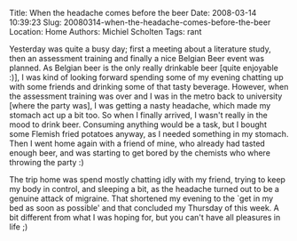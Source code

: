 Title: When the headache comes before the beer
Date: 2008-03-14 10:39:23
Slug: 20080314-when-the-headache-comes-before-the-beer
Location: Home
Authors: Michiel Scholten
Tags: rant

<p>Yesterday was quite a busy day; first a meeting about a literature study, then an assessment training and finally a nice Belgian Beer event was planned. As Belgian beer is the only really drinkable beer [quite enjoyable :)], I was kind of looking forward spending some of my evening chatting up with some friends and drinking some of that tasty beverage. However, when the assessment training was over and I was in the metro back to university [where the party was], I was getting a nasty headache, which made my stomach act up a bit too. So when I finally arrived, I wasn't really in the mood to drink beer. Consuming anything would be a task, but I bought some Flemish fried potatoes anyway, as I needed something in my stomach. Then I went home again with a friend of mine, who already had tasted enough beer, and was starting to get bored by the chemists who where throwing the party :)</p>

<p>The trip home was spend mostly chatting idly with my friend, trying to keep my body in control, and sleeping a bit, as the headache turned out to be a genuine attack of migraine. That shortened my evening to the `get in my bed as soon as possible' and that concluded my Thursday of this week. A bit different from what I was hoping for, but you can't have all pleasures in life ;)</p>